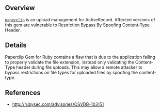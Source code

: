 ## Overview
[`paperclip`](https://rubygems.org/gems/paperclip) is an upload management for ActiveRecord.
Affected versions of this gem are vulnerable to Restriction Bypass By Spoofing Content-Type Header.

## Details
Paperclip Gem for Ruby contains a flaw that is due to the application failing to properly validate the file extension, instead only validating the Content-Type header during file uploads. This may allow a remote attacker to bypass restrictions on file types for uploaded files by spoofing the content-type.

## References
- http://rubysec.com/advisories/OSVDB-103151
